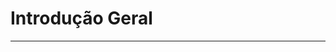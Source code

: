 # Introdução Geral

---

<br />

<div id="remote-readme"></div>

<script type="module">
  // Usa marked.js via CDN para converter Markdown em HTML
  import { marked } from 'https://cdn.jsdelivr.net/npm/marked/lib/marked.esm.js';

  // URL do README externo
  const README_URL = 'https://raw.githubusercontent.com/Do-nada-ao-tudo/LibertyChain/main/README.md';

  // Busca e renderiza o conteúdo
  fetch(README_URL)
    .then(response => response.text())
    .then(markdown => {
      document.getElementById('remote-readme').innerHTML = marked.parse(markdown);
    })
    .catch(error => {
      console.error('Falha ao carregar README:', error);
      document.getElementById('remote-readme').innerHTML = 'Erro ao carregar conteúdo.';
    });
</script>